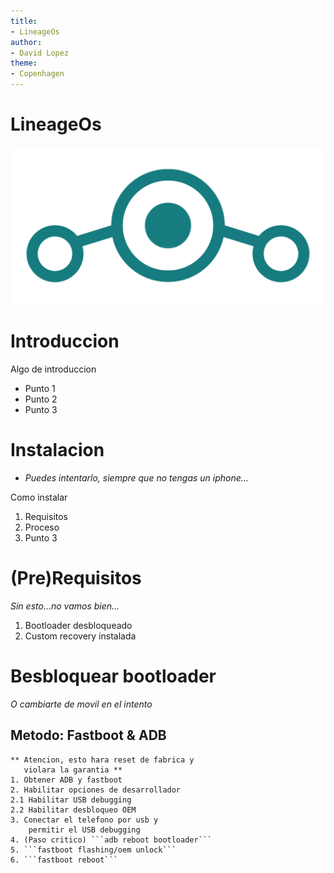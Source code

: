 ```yaml
---
title:
- LineageOs
author:
- David Lopez
theme:
- Copenhagen
---
```


# LineageOs

![LineageOs logo](lineage.png)

# Introduccion

Algo de introduccion

+ Punto 1
+ Punto 2
+ Punto 3

# Instalacion 

+ *Puedes intentarlo, siempre que no tengas un iphone...*


Como instalar

1. Requisitos 
2. Proceso
3. Punto 3

# (Pre)Requisitos

*Sin esto...no vamos bien...*

1. Bootloader desbloqueado
2. Custom recovery instalada 

# Besbloquear bootloader

*O cambiarte de movil en el intento*

## Metodo: Fastboot & ADB
	** Atencion, esto hara reset de fabrica y
	   violara la garantia **
	1. Obtener ADB y fastboot
	2. Habilitar opciones de desarrollador
	2.1 Habilitar USB debugging
	2.2 Habilitar desbloqueo OEM
	3. Conectar el telefono por usb y   
		permitir el USB debugging
	4. (Paso critico) ```adb reboot bootloader```
	5. ```fastboot flashing/oem unlock```
	6. ```fastboot reboot```


